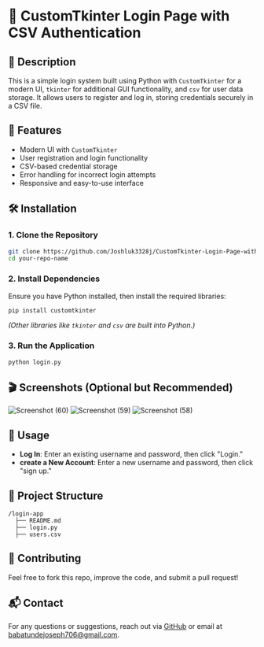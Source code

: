 # 📌 CustomTkinter Login Page with CSV Authentication

## 📜 Description
This is a simple login system built using Python with `CustomTkinter` for a modern UI, `tkinter` for additional GUI functionality, and `csv` for user data storage. It allows users to register and log in, storing credentials securely in a CSV file.

## 🚀 Features
- Modern UI with `CustomTkinter`
- User registration and login functionality
- CSV-based credential storage
- Error handling for incorrect login attempts
- Responsive and easy-to-use interface

## 🛠️ Installation

### 1. Clone the Repository
```bash
git clone https://github.com/Joshluk3328j/CustomTkinter-Login-Page-with-CSV-Authentication.git
cd your-repo-name
```

### 2. Install Dependencies
Ensure you have Python installed, then install the required libraries:
```bash
pip install customtkinter
```
*(Other libraries like `tkinter` and `csv` are built into Python.)*

### 3. Run the Application
```bash
python login.py
```

## 🎬 Screenshots (Optional but Recommended)

![Screenshot (60)](https://github.com/user-attachments/assets/c431408e-63ae-41c1-bd34-b8023ccccc95)
![Screenshot (59)](https://github.com/user-attachments/assets/89c90425-0839-4318-b858-9cb6d3d5f03f)
![Screenshot (58)](https://github.com/user-attachments/assets/4fb36200-c33a-4f1c-8fab-e1dfd8263f80)


## 🔧 Usage
- **Log In**: Enter an existing username and password, then click "Login."
- **create a New Account**: Enter a new username and password, then click "sign up."

## 📂 Project Structure
```
/login-app
  ├── README.md
  ├── login.py
  ├── users.csv
```

## 🤝 Contributing
Feel free to fork this repo, improve the code, and submit a pull request!

## 📬 Contact
For any questions or suggestions, reach out via [GitHub](https://github.com/Joshluk3328j) or email at babatundejoseph706@gmail.com.

